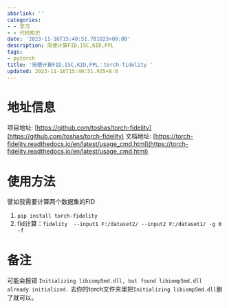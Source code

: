 ```yaml
---
abbrlink: ''
categories:
- - 学习
- - 代码知识
date: '2023-11-16T15:40:51.781823+08:00'
description: 简便计算FID,ISC,KID,PPL
tags:
- pytorch
title: '简便计算FID,ISC,KID,PPL：torch-fidelity '
updated: 2023-11-16T15:40:51.935+8:0
---
```

# 地址信息

项目地址:
[https://github.com/toshas/torch-fidelity](https://github.com/toshas/torch-fidelity)
文档地址:
[https://torch-fidelity.readthedocs.io/en/latest/usage_cmd.html](https://torch-fidelity.readthedocs.io/en/latest/usage_cmd.html)

# 使用方法

譬如我需要计算两个数据集的FID

1. `pip install torch-fidelity`
2. fid计算：`fidelity  --input1 F:/dataset2/ --input2 F:/dataset1/ -g 0 -f`

# 备注

可能会报错
`Initializing libiomp5md.dll, but found libiomp5md.dll already initialized.`
去你的torch文件夹里把`Initializing libiomp5md.dll`删了就可以。

